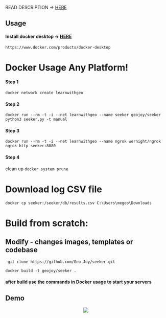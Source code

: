 READ DESCRIPTION  -> <a href="https://github.com/thewhiteh4t/seeker/blob/master/README.md">HERE</a> 

## Usage

#### Install docker desktop -> <a href="https://www.docker.com/products/docker-desktop">HERE</a> 
``` https://www.docker.com/products/docker-desktop ```

# Docker Usage Any Platform!

#### Step 1
```docker network create learnwithgeo```

#### Step 2
```docker run --rm -t -i --net learnwithgeo --name seeker geojoy/seeker python3 seeker.py -t manual```

#### Step 3
```docker run --rm -t -i --net learnwithgeo --name ngrok wernight/ngrok ngrok http seeker:8080```

#### Step 4
clean up 
```docker system prune```

# Download log CSV file
```docker cp seeker:/seeker/db/results.csv C:\Users\megeo\Downloads```

# Build from scratch:
## Modify - changes images, templates or codebase

``` git clone https://github.com/Geo-Joy/seeker.git```

``` docker build -t geojoy/seeker . ```

#### after build use the commands in Docker usage to start your servers


## Demo

<p align="center">
	<a href="https://www.youtube.com/watch?v=FEyAPjkJFrk"><img src="https://i.imgur.com/48yrleF.png"></a>
</p>
